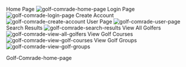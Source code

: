 Home Page
![golf-comrade-home-page](https://cloud.githubusercontent.com/assets/19395858/16741967/973e2b70-475a-11e6-94aa-c86632ac49cc.png)
Login Page
![golf-comrade-login-page](https://cloud.githubusercontent.com/assets/19395858/16741970/9ab89fa6-475a-11e6-9a47-129e1c697c03.png)
Create Account
![golf-comrade-create-account](https://cloud.githubusercontent.com/assets/19395858/16741975/9f355de4-475a-11e6-92fe-4aa138161152.png)
User Page
![golf-comrade-user-page](https://cloud.githubusercontent.com/assets/19395858/16741986/a8379aa6-475a-11e6-8205-70b20a0af1df.png)
Search Results
![golf-comrade-search-results](https://cloud.githubusercontent.com/assets/19395858/16741992/abaf5a66-475a-11e6-9ae4-d18981dedd44.png)
View All Golfers
![golf-comrade-view-all-golfers](https://cloud.githubusercontent.com/assets/19395858/16741994/ae2a6ef2-475a-11e6-8d60-801604c5f6fa.png)
View Golf Courses
![golf-comrade-view-golf-courses](https://cloud.githubusercontent.com/assets/19395858/16741995/b05e6750-475a-11e6-880f-c8b1c9524a72.png)
View Golf Groups
![golf-comrade-view-golf-groups](https://cloud.githubusercontent.com/assets/19395858/16742000/b247ad6a-475a-11e6-8daf-9280cc514058.png)








Golf-Comrade-home-page
